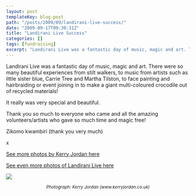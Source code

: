 ```yaml
---
layout: post
templateKey: blog-post
path: "/posts/2009/09/landirani-live-success/"
date: "2009-09-17T09:30:31Z"
title: "Landirani Live Success"
categories: []
tags: [fundraising]
excerpt: "Landirani Live was a fantastic day of music, magic and art. There were so many beautiful experience..."
---
```


Landirani Live was a fantastic day of music, magic and art. There were so many beautiful experiences from stilt walkers, to music from artists such as little sister blue, Carrie Tree and Martha Tilston, to face painting and hairbraiding or event joining in to make a giant multi-coloured crocodile out of recycled materials!

It really was very special and beautiful.

Thank you so much to everyone who came and all the amazing volunteers/artists who gave so much time and magic free!

Zikomo kwambiri (thank you very much)

x

[See more photos by Kerry Jordan here](../../gallery/landirani_live_by_kerry_jordan_www.kerryjordan.co.uk)

[See even more photos of Landirani Live here](../../gallery/landirani_live)

![](http://www.landirani.org/image_library/news/full_size/4ab21ce220a7bdsc_0336.jpg)

<address style="text-align: center;"><sup>Photograph: Kerry Jordan (www.kerryjordan.co.uk)</sup></address>